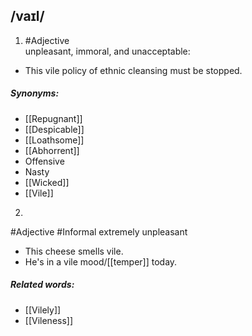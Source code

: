 ## /vaɪl/
1. #Adjective  
unpleasant, immoral, and unacceptable:

- This vile policy of ethnic cleansing must be stopped.

##### Synonyms:
- [[Repugnant]]
- [[Despicable]]
- [[Loathsome]]
- [[Abhorrent]]
- Offensive
- Nasty
- [[Wicked]]
- [[Vile]]

2.
#Adjective #Informal 
extremely unpleasant

- This cheese smells vile.
- He's in a vile mood/[[temper]] today.

##### Related words:
- [[Vilely]]
- [[Vileness]]